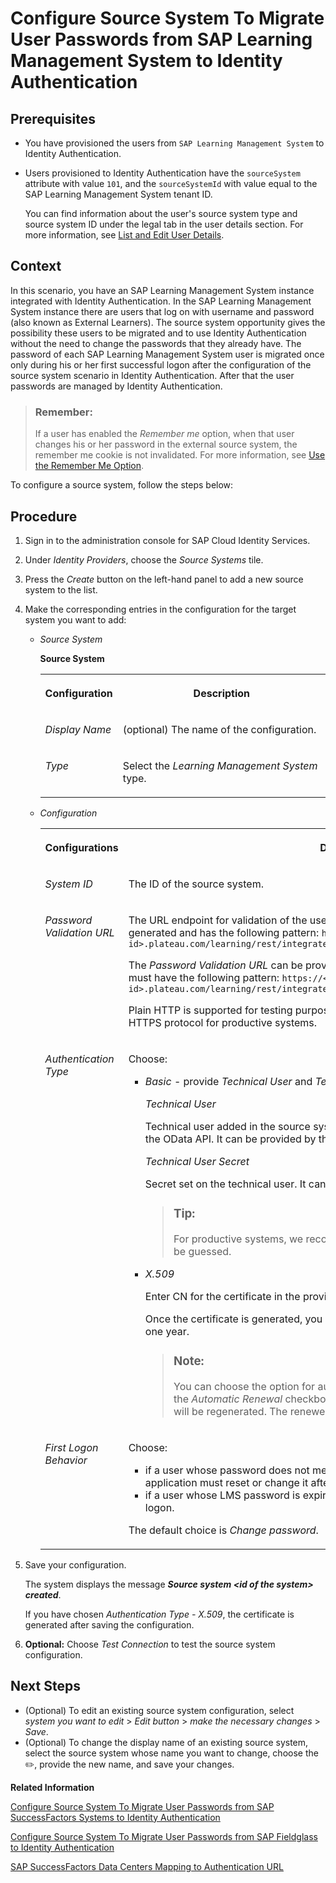 <!-- loio0d85eb7175ee43d8af51d2edc29ca415 -->

<link rel="stylesheet" type="text/css" href="../css/sap-icons.css"/>

# Configure Source System To Migrate User Passwords from SAP Learning Management System to Identity Authentication



<a name="loio0d85eb7175ee43d8af51d2edc29ca415__prereq_ibr_d4t_lgb"/>

## Prerequisites

-   You have provisioned the users from `SAP Learning Management System` to Identity Authentication.
-   Users provisioned to Identity Authentication have the `sourceSystem` attribute with value `101`, and the `sourceSystemId` with value equal to the SAP Learning Management System tenant ID.

    You can find information about the user's source system type and source system ID under the legal tab in the user details section. For more information, see [List and Edit User Details](list-and-edit-user-details-045cb01.md).




## Context

In this scenario, you have an SAP Learning Management System instance integrated with Identity Authentication. In the SAP Learning Management System instance there are users that log on with username and password \(also known as External Learners\). The source system opportunity gives the possibility these users to be migrated and to use Identity Authentication without the need to change the passwords that they already have. The password of each SAP Learning Management System user is migrated once only during his or her first successful logon after the configuration of the source system scenario in Identity Authentication. After that the user passwords are managed by Identity Authentication.

> ### Remember:  
> If a user has enabled the *Remember me* option, when that user changes his or her password in the external source system, the remember me cookie is not invalidated. For more information, see [Use the Remember Me Option](../User-Guide/use-the-remember-me-option-bc7c6c6.md).

To configure a source system, follow the steps below:



## Procedure

1.  Sign in to the administration console for SAP Cloud Identity Services.

2.  Under *Identity Providers*, choose the *Source Systems* tile.

3.  Press the *Create* button on the left-hand panel to add a new source system to the list.

4.  Make the corresponding entries in the configuration for the target system you want to add:

    -   *Source System*

        **Source System**


        <table>
        <tr>
        <th valign="top">

        Configuration
        
        </th>
        <th valign="top">

        Description
        
        </th>
        </tr>
        <tr>
        <td valign="top">
        
        *Display Name*
        
        </td>
        <td valign="top">
        
        \(optional\) The name of the configuration.
        
        </td>
        </tr>
        <tr>
        <td valign="top">
        
        *Type*
        
        </td>
        <td valign="top">
        
        Select the *Learning Management System* type.
        
        </td>
        </tr>
        </table>
        

    -   *Configuration*


        <table>
        <tr>
        <th valign="top">

        Configurations
        
        </th>
        <th valign="top">

        Description
        
        </th>
        </tr>
        <tr>
        <td valign="top">
        
        *System ID*
        
        </td>
        <td valign="top">
        
        The ID of the source system.
        
        </td>
        </tr>
        <tr>
        <td valign="top">
        
        *Password Validation URL*
        
        </td>
        <td valign="top">
        
        The URL endpoint for validation of the users name and password. It is automatically generated and has the following pattern: `https://<lms-system-id>.plateau.com/learning/rest/integrated/admin/Learner.svc/ias/v1/~validateCredentials`

        The *Password Validation URL* can be provided also by the source system administrator. It must have the following pattern: `https://<lms-system-id>.plateau.com/learning/rest/integrated/admin/Learner.svc/ias/v1/~validateCredentials`

        Plain HTTP is supported for testing purposes only. Make sure that you use the encrypted HTTPS protocol for productive systems.
        
        </td>
        </tr>
        <tr>
        <td valign="top">
        
        *Authentication Type*
        
        </td>
        <td valign="top">
        
        Choose:

        -   *Basic* - provide *Technical User* and *Technical User Secret*:

            *Technical User*

            Technical user added in the source system that has administrator permissions to access the OData API. It can be provided by the external source system administrator.

            *Technical User Secret*

            Secret set on the technical user. It can be provided by the source system administrator.

            > ### Tip:  
            > For productive systems, we recommend that you use passwords that are difficult to be guessed.

        -   *X.509*

            Enter CN for the certificate in the provided field.

            Once the certificate is generated, you can view its details. The validity of the certificate is one year.

            > ### Note:  
            > You can choose the option for automatic regeneration of the certificate by selecting the *Automatic Renewal* checkbox. Two weeks before the expiry of the certificate, it will be regenerated. The renewed certificate will have the same DN.



        
        </td>
        </tr>
        <tr>
        <td valign="top">
        
        *First Logon Behavior*
        
        </td>
        <td valign="top">
        
        Choose:

        -   if a user whose password does not meet the password policy requirements of the application must reset or change it after the first successful logon.
        -   if a user whose LMS password is expired must reset or change it after the first successful logon.

        The default choice is *Change password*.
        
        </td>
        </tr>
        </table>
        

5.  Save your configuration.

    The system displays the message ***Source system <id of the system\> created***.

    If you have chosen *Authentication Type - X.509*, the certificate is generated after saving the configuration.

6.  **Optional:** Choose *Test Connection* to test the source system configuration.




<a name="loio0d85eb7175ee43d8af51d2edc29ca415__postreq_scd_wwy_3zb"/>

## Next Steps

-   \(Optional\) To edit an existing source system configuration, select *system you want to edit* \> *Edit button* \> *make the necessary changes* \> *Save*.
-   \(Optional\) To change the display name of an existing source system, select the source system whose name you want to change, choose the :pencil2:, provide the new name, and save your changes.

**Related Information**  


[Configure Source System To Migrate User Passwords from SAP SuccessFactors Systems to Identity Authentication](configure-source-system-to-migrate-user-passwords-from-sap-successfactors-systems-to-iden-671d2e6.md)

[Configure Source System To Migrate User Passwords from SAP Fieldglass to Identity Authentication](configure-source-system-to-migrate-user-passwords-from-sap-fieldglass-to-identity-authent-b0c7ec8.md)

[SAP SuccessFactors Data Centers Mapping to Authentication URL](sap-successfactors-data-centers-mapping-to-authentication-url-f38bb6b.md)

